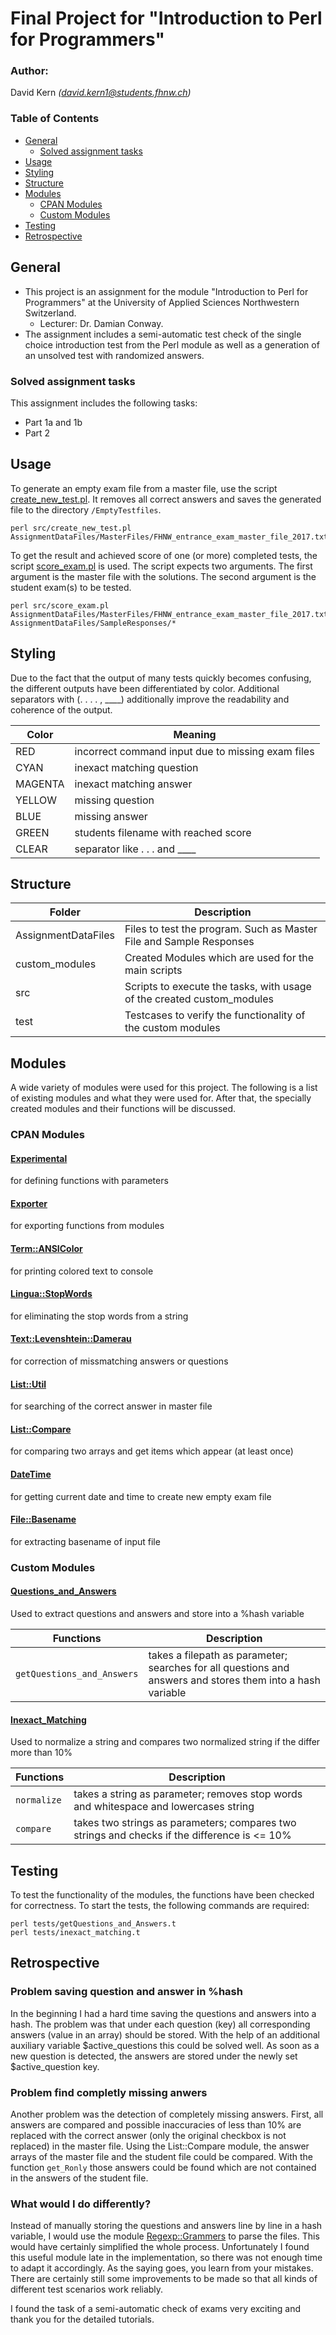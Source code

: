 # Final Project for "Introduction to Perl for Programmers"
### Author:
David Kern <i>(david.kern1@students.fhnw.ch)</i>

### Table of Contents
- [General](#general)
  - [Solved assignment tasks](#solved-assignment-tasks)
- [Usage](#usage)
- [Styling](#styling)
- [Structure](#structure)
- [Modules](#modules)
  - [CPAN Modules](#cpan-modules)
  - [Custom Modules](#custom-modules)
- [Testing](#testing)
- [Retrospective](#retrospective)

<a name="general"></a>
## General
- This project is an assignment for the module "Introduction to Perl for Programmers" at the University of Applied Sciences Northwestern Switzerland.
  - Lecturer: Dr. Damian Conway.
- The assignment includes a semi-automatic test check of the single choice introduction test from the Perl module as well as a generation of an unsolved test with randomized answers.


<a name="solved-assignment-tasks"></a>
### Solved assignment tasks
This assignment includes the following tasks:
- Part 1a and 1b
- Part 2

<a name="usage"></a>
## Usage
To generate an empty exam file from a master file, use the script [create_new_test.pl](src/create_new_test.pl). It removes
all correct answers and saves the generated file to the directory `/EmptyTestfiles`.
```
perl src/create_new_test.pl AssignmentDataFiles/MasterFiles/FHNW_entrance_exam_master_file_2017.txt
```

To get the result and achieved score of one (or more) completed tests, the script [score_exam.pl](src/score_exam.pl) is used.
The script expects two arguments. The first argument is the master file with the solutions. The second argument is the student exam(s) to be tested.
```
perl src/score_exam.pl AssignmentDataFiles/MasterFiles/FHNW_entrance_exam_master_file_2017.txt AssignmentDataFiles/SampleResponses/*
```

<a name="styling"></a>
## Styling
Due to the fact that the output of many tests quickly becomes confusing, the different outputs have been differentiated by color. Additional separators with (. . . . , ____) additionally improve the readability and coherence of the output.

|Color  | Meaning|
|--------|------------|
|RED    | incorrect command input due to missing exam files|
|CYAN   | inexact matching question|
|MAGENTA| inexact matching answer|
|YELLOW | missing question|
|BLUE   | missing answer|
|GREEN  | students filename with reached score |
|CLEAR    | separator like . . .  and ____|



<a name="structure"></a>
## Structure
|Folder  | Description|
|--------|------------|
|AssignmentDataFiles    | Files to test the program. Such as Master File and Sample Responses|
|custom_modules         | Created Modules which are used for the main scripts|
|src                    | Scripts to execute the tasks, with usage of the created custom_modules |     
|test                   | Testcases to verify the functionality of the custom modules|


<a name="modules"></a>
## Modules
A wide variety of modules were used for this project. The following is a list of existing modules and what they were used for. After that, the specially created modules and their functions will be discussed.


<a name="cpan-modules"></a>
### CPAN Modules
#### [Experimental](https://metacpan.org/pod/experimental)
for defining functions with parameters


#### [Exporter](https://metacpan.org/pod/Exporter)
for exporting functions from modules


#### [Term::ANSIColor](https://metacpan.org/pod/Term::ANSIColor)
for printing colored text to console


#### [Lingua::StopWords](https://metacpan.org/pod/Lingua::StopWords)
for eliminating the stop words from a string


#### [Text::Levenshtein::Damerau](https://metacpan.org/pod/Text::Levenshtein::Damerau)
for correction of missmatching answers or questions


#### [List::Util](https://metacpan.org/pod/List::Util)
for searching of the correct answer in master file


#### [List::Compare](https://metacpan.org/pod/List::Compare)
for comparing two arrays and get items which appear (at least once) 


#### [DateTime](https://metacpan.org/pod/DateTime)
for getting current date and time to create new empty exam file


#### [File::Basename](https://metacpan.org/pod/File::Basename)
for extracting basename of input file


<a name="custom-modules"></a>
### Custom Modules

#### [Questions_and_Answers](custom_modules/David/Questions_and_Answers.pm)
Used to extract questions and answers and store into a %hash variable

|Functions  | Description|
|--------|------------|
|`getQuestions_and_Answers`    | takes a filepath as parameter; searches for all questions and answers and stores them into a hash variable|

#### [Inexact_Matching](custom_modules/David/Inexact_Matching.pm)
Used to normalize a string and compares two normalized string if the differ more than 10%

|Functions  | Description|
|--------|------------|
|`normalize`    | takes a string as parameter; removes stop words and whitespace and lowercases string|
|`compare`    | takes two strings as parameters; compares two strings and checks if the difference is <= 10% |

<a name="testing"></a>
## Testing
To test the functionality of the modules, the functions have been checked for correctness. To start the tests, the following commands are required:
```
perl tests/getQuestions_and_Answers.t 
perl tests/inexact_matching.t    
```

<a name="retrospective"></a>
## Retrospective
### Problem saving question and answer in %hash
In the beginning I had a hard time saving the questions and answers into a hash. 
The problem was that under each question (key) all corresponding answers (value in an array) 
should be stored. With the help of an additional auxiliary variable $active_questions this 
could be solved well. As soon as a new question is detected, the answers are stored under 
the newly set $active_question key.

### Problem find completly missing anwers
Another problem was the detection of completely missing answers. First, all answers are compared and possible inaccuracies of less than 10% are replaced with the correct answer (only the original checkbox is not replaced) in the master file.
Using the List::Compare module, the answer arrays of the master file and the student file could be compared. With the function `get_Ronly` those answers could be found which are not contained in the answers of the student file.

### What would I do differently?
Instead of manually storing the questions and answers line by line in a hash variable, 
I would use the module [Regexp::Grammers](https://metacpan.org/pod/Regexp::Grammars) 
to parse the files. This would have certainly simplified the whole process. Unfortunately I
found this useful module late in the implementation, so there was not enough time to adapt 
it accordingly. As the saying goes, you learn from your mistakes. There are certainly still 
some improvements to be made so that all kinds of different test scenarios work reliably.


I found the task of a semi-automatic check of exams very exciting and thank you for the detailed tutorials.
